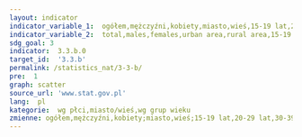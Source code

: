 ```yaml
---
layout: indicator
indicator_variable_1:  ogółem,mężczyźni,kobiety,miasto,wieś,15-19 lat,20-29 lat,30-39 lat,40-49 lat,50-59 lat,60-69 lat,70-79 lat,80 lat i więcej
indicator_variable_2:  total,males,females,urban area,rural area,15-19 years,20-29 years,30-39 years,40-49 years,50-59 years,60-69 years,70-79 years,80 years and more
sdg_goal: 3
indicator:  3.3.b.0
target_id:  '3.3.b'
permalink: /statistics_nat/3-3-b/
pre:  1
graph: scatter
source_url: 'www.stat.gov.pl'
lang:  pl
kategorie:  wg płci,miasto/wieś,wg grup wieku
zmienne: ogółem,mężczyźni,kobiety;miasto,wieś;15-19 lat,20-29 lat,30-39 lat,40-49 lat,50-59 lat,60-69 lat,70-79 lat,80 lat i więcej
---
```

